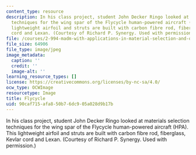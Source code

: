 ```yaml
---
content_type: resource
description: In his class project, student John Decker Ringo looked at materials selection
  techniques for the wing spar of the Flycycle human-powered aircraft (HPA). This
  lightweight airfoil and struts are built with carbon fibre rod, fiberglass, Kevlar
  cord and Lexan. (Courtesy of Richard P. Synergy. Used with permission.)
file: /courses/2-994-madm-with-applications-in-material-selection-and-optimal-design-january-iap-2007/90caf715afa850b76dc905a028d9b17b_chp_flycycle.jpg
file_size: 64906
file_type: image/jpeg
image_metadata:
  caption: ''
  credit: ''
  image-alt: ''
learning_resource_types: []
license: https://creativecommons.org/licenses/by-nc-sa/4.0/
ocw_type: OCWImage
resourcetype: Image
title: Flycycle
uid: 90caf715-afa8-50b7-6dc9-05a028d9b17b
---
```

In his class project, student John Decker Ringo looked at materials selection techniques for the wing spar of the Flycycle human-powered aircraft (HPA). This lightweight airfoil and struts are built with carbon fibre rod, fiberglass, Kevlar cord and Lexan. (Courtesy of Richard P. Synergy. Used with permission.)